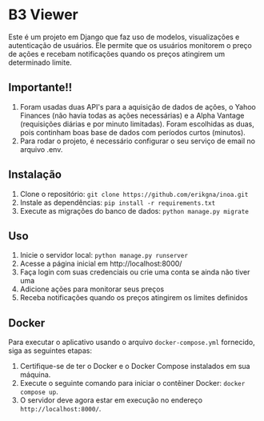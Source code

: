 # B3 Viewer

Este é um projeto em Django que faz uso de modelos, visualizações e autenticação de usuários. Ele permite que os usuários monitorem o preço de ações e recebam notificações quando os preços atingirem um determinado limite.

## Importante!!

1. Foram usadas duas API's para a aquisição de dados de ações, o Yahoo Finances (não havia todas as ações necessárias) e a Alpha Vantage (requisições diárias e por minuto limitadas). Foram escolhidas as duas, pois continham boas base de dados com períodos curtos (minutos).
2. Para rodar o projeto, é necessário configurar o seu serviço de email no arquivo .env.

## Instalação

1. Clone o repositório: `git clone https://github.com/erikgna/inoa.git`
2. Instale as dependências: `pip install -r requirements.txt`
3. Execute as migrações do banco de dados: `python manage.py migrate`

## Uso

1. Inicie o servidor local: `python manage.py runserver`
2. Acesse a página inicial em http://localhost:8000/
3. Faça login com suas credenciais ou crie uma conta se ainda não tiver uma
4. Adicione ações para monitorar seus preços
5. Receba notificações quando os preços atingirem os limites definidos

## Docker

Para executar o aplicativo usando o arquivo `docker-compose.yml` fornecido, siga as seguintes etapas:

1. Certifique-se de ter o Docker e o Docker Compose instalados em sua máquina.
2. Execute o seguinte comando para iniciar o contêiner Docker: `docker compose up`.
3. O servidor deve agora estar em execução no endereço `http://localhost:8000/`.
